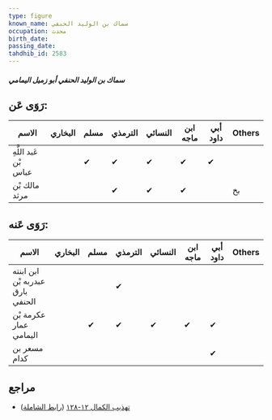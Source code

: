 ```yaml
---
type: figure
known_name: سماك بن الوليد الحنفي
occupation: محدث
birth_date:
passing_date:
tahdhib_id: 2583
---
```

##### سماك بن الوليد الحنفي أبو زميل اليمامي

## رَوَى عَن:
| الاسم                 | البخاري | مسلم | الترمذي | النسائي | ابن ماجه | أبي داود | Others |
| --------------------- | ------- | ---- | ------- | ------- | -------- | -------- | ------ |
| عَبد اللَّهِ بْن عباس |         | ✔    | ✔       | ✔       | ✔        | ✔        |        |
| مالك بْن مرثد         |         |      | ✔       | ✔       | ✔        |          | بخ     |
## رَوَى عَنه:
| الاسم                            | البخاري | مسلم | الترمذي | النسائي | ابن ماجه | أبي داود | Others |
| -------------------------------- | ------- | ---- | ------- | ------- | -------- | -------- | ------ |
| ابن ابنته عبدربه بْن بارق الحنفي |         |      | ✔       |         |          |          |        |
| عكرمة بْن عمار اليمامي           |         | ✔    | ✔       | ✔       | ✔        | ✔        |        |
| مسعر بن كدام                     |         |      |         |         |          | ✔        |        |
## مراجع
- [تهذيب الكمال ١٢-١٢٨](obsidian://open?vault=Tahdhib-al-Kamal&file=Figures/٢٥٨٣-سماك%20بن%20الوليد%20الحنفي%20أبو%20زميل%20اليمامي) ([رابط الشاملة](https://shamela.ws/book/3722/5901))
